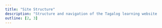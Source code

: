 ```yaml
---
title: "Site Structure"
description: "Structure and navigation of the Tagalog learning website."
outline: [2, 3]
---
```

